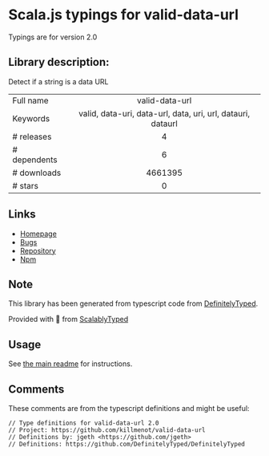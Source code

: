 
# Scala.js typings for valid-data-url

Typings are for version 2.0

## Library description:
Detect if a string is a data URL

|                    |                 |
| ------------------ | :-------------: |
| Full name          | valid-data-url |
| Keywords           | valid, data-uri, data-url, data, uri, url, datauri, dataurl |
| # releases         | 4 |
| # dependents       | 6 |
| # downloads        | 4661395 |
| # stars            | 0 |

## Links
- [Homepage](https://github.com/killmenot/valid-data-url)
- [Bugs](https://github.com/killmenot/valid-data-url/issues)
- [Repository](https://github.com/killmenot/valid-data-url)
- [Npm](https://www.npmjs.com/package/valid-data-url)
    


## Note
This library has been generated from typescript code from [DefinitelyTyped](https://definitelytyped.org).

Provided with :purple_heart: from [ScalablyTyped](https://github.com/oyvindberg/ScalablyTyped)

## Usage
See [the main readme](../../readme.md) for instructions.

## Comments

These comments are from the typescript definitions and might be useful:
```
// Type definitions for valid-data-url 2.0
// Project: https://github.com/killmenot/valid-data-url
// Definitions by: jgeth <https://github.com/jgeth>
// Definitions: https://github.com/DefinitelyTyped/DefinitelyTyped

```

